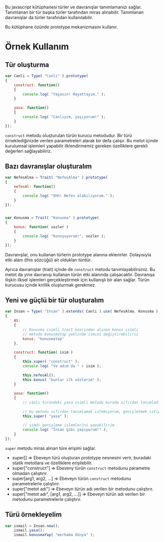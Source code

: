 Bu javascript kütüphanesi türler ve davranışlar tanımlamanızı sağlar. Tanımlanan bir tür başka
türler tarafından miras alınabilir. Tanımlanan davranışlar da türler tarafından kullanılabilir.

Bu kütüphane özünde prototype mekanizmasını kullanır.

# Örnek Kullanım
## Tür oluşturma
```javascript
var Canli = Type( "Canli" ).prototype(
{
    construct: function()
    {
        console.log( "Yaşasın! Hayattayım." );
    }
    
    yasa: function()
    {
        console.log( "Canlıyım, yaşıyorum!" );
    }
});
```

`construct` metodu oluşturulan türün kurucu metodudur. Bir türü örneklediğinizde verilen
parametreleri alarak bir defa çalışır. Bu metot içinde kurulumsal işlemleri yapabilir
ilklendirmemiz gereken özelliklere gerekli değerleri sağlayabiliriz.

## Bazı davranışlar oluşturalım
```javascript
var NefesAlma = Trait( "NefesAlma" ).prototype(
{
    nefesAl: function()
    {
        console.log( "Ohh! Nefes alabiliyorum." );
    }
});


var Konusma = Trait( "Konusma" ).prototype(
{
    konus: function( sozler )
    {
        console.log( "Konuşuyorum!", sozler );
    }
});
```

Davranışlar, onu kullanan türlerin prototype alanına eklenirler. Dolayısıyla etki alanı
(this sözcüğü) ait oldukları türdür.

Ayrıca davranışlar (trait) içinde de `construct` metodu tanımlayabilirsiniz. Bu metot da
yine davranışı kullanan türün etki alanında çalışacaktır. Davranışa ilişkin ilksel işlemleri
gerçekleştirmek için kullanışlı bir alan sağlar. Türün kurucusu içinde kirlilik oluşturmak
gerekmez.

## Yeni ve güçlü bir tür oluşturalım
```javascript
var Insan = Type( "Insan" ).extends( Canli ).use( NefesAlma, Konusma ).prototype(
{
    AS:
    {
        // Konusma isimli trait üzerinden alınan konus isimli
        // metodu konusmaYap şeklinde ismini değiştirebiliriz
        konus: "konusmaYap"
    },
    
    construct: function( isim )
    {
        this.super( "construct" );
        console.log( "Ve adım da " + isim );
        
        this.nefesAl();
        this.konus( "bunlar ilk sözlerim" );
    }
    
    yasa: function()
    {
        // canlı türündeki yasa isimli metodu burada sıfırdan tanımladık
        
        // bu metodu sıfırdan tanımlamak istemiyorum, genişletmek istiyorum
        this.super( "yasa" );
        
        // şimdi genişleme işlemlerini yapabilirim
        console.log( "İnsan gibi yaşıyorum!" );
    }
});
```

`super` metodu miras alınan türe erişimi sağlar.

* super[]                => Ebeveyn türü oluşturan prototype nesnesini verir, buradaki statik metotlara ve özelliklere erişilebilir.
* super["construct"]     => Ebeveny türün `construct` metodunu parametre olmadan çalıştırır.
* super[arg1, arg2, ...] => Ebeveyn türün `construct` metodunu parametrelerle çalıştırır.
* super["metot adı"]     => Ebeveyn türün adı verilen bir metodunu çalıştırır.
* super["metot adı", [arg1, arg2, ...]] => Ebeveyn türün adı verilen bir metodunu parametrelerle çalıştırır.

## Türü örnekleyelim
```javascript
var ismail = Insan.new();
    ismail.yasa();
    ismail.konusmaYap( "merhaba dünya" );
```

